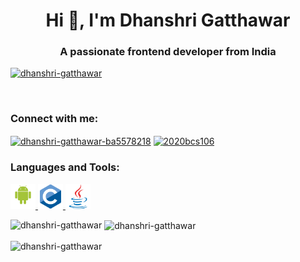 <h1 align="center">Hi 👋, I'm Dhanshri Gatthawar</h1>
<h3 align="center">A passionate frontend developer from India</h3>

<p align="left"> <a href="https://github.com/ryo-ma/github-profile-trophy"><img src="https://github-profile-trophy.vercel.app/?username=dhanshri-gatthawar" alt="dhanshri-gatthawar" /></a> </p>

<p align="left"> <a href="https://twitter.com/" target="blank"><img src="https://img.shields.io/twitter/follow/?logo=twitter&style=for-the-badge" alt="" /></a> </p>

<h3 align="left">Connect with me:</h3>
<p align="left">
<a href="https://linkedin.com/in/dhanshri-gatthawar-ba5578218" target="blank"><img align="center" src="https://raw.githubusercontent.com/rahuldkjain/github-profile-readme-generator/master/src/images/icons/Social/linked-in-alt.svg" alt="dhanshri-gatthawar-ba5578218" height="30" width="40" /></a>
<a href="https://www.hackerrank.com/2020bcs106" target="blank"><img align="center" src="https://raw.githubusercontent.com/rahuldkjain/github-profile-readme-generator/master/src/images/icons/Social/hackerrank.svg" alt="2020bcs106" height="30" width="40" /></a>
</p>

<h3 align="left">Languages and Tools:</h3>
<p align="left"> <a href="https://developer.android.com" target="_blank" rel="noreferrer"> <img src="https://raw.githubusercontent.com/devicons/devicon/master/icons/android/android-original-wordmark.svg" alt="android" width="40" height="40"/> </a> <a href="https://www.cprogramming.com/" target="_blank" rel="noreferrer"> <img src="https://raw.githubusercontent.com/devicons/devicon/master/icons/c/c-original.svg" alt="c" width="40" height="40"/> </a> <a href="https://www.java.com" target="_blank" rel="noreferrer"> <img src="https://raw.githubusercontent.com/devicons/devicon/master/icons/java/java-original.svg" alt="java" width="40" height="40"/> </a> </p>

<p><img align="left" src="https://github-readme-stats.vercel.app/api/top-langs?username=dhanshri-gatthawar&show_icons=true&locale=en&layout=compact" alt="dhanshri-gatthawar" /></p>

<p>&nbsp;<img align="center" src="https://github-readme-stats.vercel.app/api?username=dhanshri-gatthawar&show_icons=true&locale=en" alt="dhanshri-gatthawar" /></p>

<p><img align="center" src="https://github-readme-streak-stats.herokuapp.com/?user=dhanshri-gatthawar&" alt="dhanshri-gatthawar" /></p>
